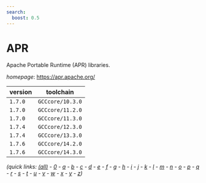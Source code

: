 ```yaml
---
search:
  boost: 0.5
---
```

# APR

Apache Portable Runtime (APR) libraries.

*homepage*: <https://apr.apache.org/>

version | toolchain
--------|----------
``1.7.0`` | ``GCCcore/10.3.0``
``1.7.0`` | ``GCCcore/11.2.0``
``1.7.0`` | ``GCCcore/11.3.0``
``1.7.4`` | ``GCCcore/12.3.0``
``1.7.4`` | ``GCCcore/13.3.0``
``1.7.6`` | ``GCCcore/14.2.0``
``1.7.6`` | ``GCCcore/14.3.0``


*(quick links: [(all)](../index.md) - [0](../0/index.md) - [a](../a/index.md) - [b](../b/index.md) - [c](../c/index.md) - [d](../d/index.md) - [e](../e/index.md) - [f](../f/index.md) - [g](../g/index.md) - [h](../h/index.md) - [i](../i/index.md) - [j](../j/index.md) - [k](../k/index.md) - [l](../l/index.md) - [m](../m/index.md) - [n](../n/index.md) - [o](../o/index.md) - [p](../p/index.md) - [q](../q/index.md) - [r](../r/index.md) - [s](../s/index.md) - [t](../t/index.md) - [u](../u/index.md) - [v](../v/index.md) - [w](../w/index.md) - [x](../x/index.md) - [y](../y/index.md) - [z](../z/index.md))*


